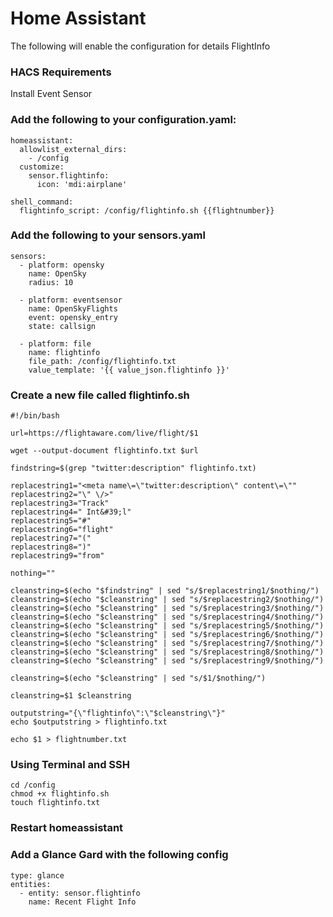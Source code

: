 # Home Assistant

The following will enable the configuration for details FlightInfo

### HACS Requirements
Install Event Sensor

### Add the following to your configuration.yaml:
```
homeassistant:
  allowlist_external_dirs:
    - /config
  customize:
    sensor.flightinfo:
      icon: 'mdi:airplane'
```

```
shell_command:
  flightinfo_script: /config/flightinfo.sh {{flightnumber}}
```

### Add the following to your sensors.yaml
```
sensors:
  - platform: opensky
    name: OpenSky
    radius: 10

  - platform: eventsensor
    name: OpenSkyFlights
    event: opensky_entry
    state: callsign

  - platform: file
    name: flightinfo
    file_path: /config/flightinfo.txt
    value_template: '{{ value_json.flightinfo }}'
```

### Create a new file called flightinfo.sh
```
#!/bin/bash

url=https://flightaware.com/live/flight/$1

wget --output-document flightinfo.txt $url

findstring=$(grep "twitter:description" flightinfo.txt)

replacestring1="<meta name\=\"twitter:description\" content\=\""
replacestring2="\" \/>"
replacestring3="Track"
replacestring4=" Int&#39;l"
replacestring5="#"
replacestring6="flight"
replacestring7="("
replacestring8=")"
replacestring9="from"

nothing=""

cleanstring=$(echo "$findstring" | sed "s/$replacestring1/$nothing/")
cleanstring=$(echo "$cleanstring" | sed "s/$replacestring2/$nothing/")
cleanstring=$(echo "$cleanstring" | sed "s/$replacestring3/$nothing/")
cleanstring=$(echo "$cleanstring" | sed "s/$replacestring4/$nothing/")
cleanstring=$(echo "$cleanstring" | sed "s/$replacestring5/$nothing/")
cleanstring=$(echo "$cleanstring" | sed "s/$replacestring6/$nothing/")
cleanstring=$(echo "$cleanstring" | sed "s/$replacestring7/$nothing/")
cleanstring=$(echo "$cleanstring" | sed "s/$replacestring8/$nothing/")
cleanstring=$(echo "$cleanstring" | sed "s/$replacestring9/$nothing/")

cleanstring=$(echo "$cleanstring" | sed "s/$1/$nothing/")

cleanstring=$1 $cleanstring

outputstring="{\"flightinfo\":\"$cleanstring\"}"
echo $outputstring > flightinfo.txt

echo $1 > flightnumber.txt
```

### Using Terminal and SSH
```
cd /config
chmod +x flightinfo.sh
touch flightinfo.txt
```

### Restart homeassistant

### Add a Glance Gard with the following config
```
type: glance
entities:
  - entity: sensor.flightinfo
    name: Recent Flight Info
```
